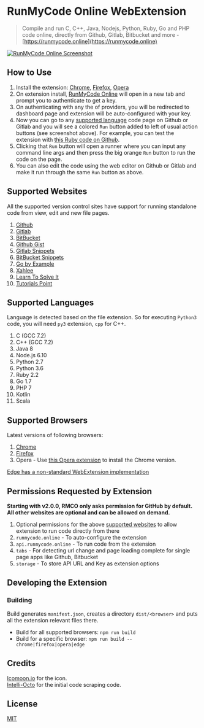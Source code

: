 # RunMyCode Online WebExtension

> Compile and run C, C++, Java, Nodejs, Python, Ruby, Go and PHP code online, directly from Github, Gitlab, Bitbucket and more - [https://runmycode.online](https://runmycode.online)

[![RunMyCode Online Screenshot](screenshot.png?raw=true)](https://www.youtube.com/watch?v=Q0m6diPI1Gs "RunMyCode Online Introduction video on YouTube")

## How to Use
1. Install the extension: [Chrome](https://chrome.google.com/webstore/detail/runmycode-online/iidcnkpdmnopbbkdmneglbelcefgfohf), [Firefox](https://addons.mozilla.org/en-US/firefox/addon/runmycode-online), [Opera](#supported-browsers)
2. On extension install, [RunMyCode Online](https://runmycode.online) will open in a new tab and prompt you to authenticate to get a key.
3. On authenticating with any the of providers, you will be redirected to dashboard page and extension will be auto-configured with your key.
4. Now you can go to any [supported language](#supported-languages) code page on Github or Gitlab and you will see a colored `Run` button added to left of usual action buttons (see screenshot above). For example, you can test the extension with [this Ruby code on Github](https://github.com/shatgupt/runmycode-test/blob/master/ruby.rb).
5. Clicking that `Run` button will open a runner where you can input any command line args and then press the big orange `Run` button to run the code on the page.
6. You can also edit the code using the web editor on Github or Gitlab and make it run through the same `Run` button as above.

## Supported Websites
All the supported version control sites have support for running standalone code from view, edit and new file pages.
1. [Github](https://github.com/shatgupt/runmycode-test/blob/master/ruby.rb)
2. [Gitlab](https://gitlab.com/shatgupt/runmycode-test/blob/master/ruby.rb)
3. [BitBucket](https://bitbucket.org/shatgupt/runmycode-test/src/c9cda15cb3fa1144e53f199e6ac6003ee5bdb25b/ruby.rb)
4. [Github Gist](https://gist.github.com/shatgupt/b76ebbf67c6a38d0decb686ff230dd04)
5. [Gitlab Snippets](https://gitlab.com/snippets/1664532)
6. [BitBucket Snippets](https://bitbucket.org/snippets/shatgupt/jykE9)
7. [Go by Example](https://gobyexample.com/hello-world)
8. [Xahlee](http://xahlee.info/php/list_basics.html)
9. [Learn To Solve It](http://www.learntosolveit.com/ruby/forloop.html)
10. [Tutorials Point](https://www.tutorialspoint.com/python3/python_basic_syntax.htm)

## Supported Languages
Language is detected based on the file extension. So for executing `Python3` code, you will need `py3` extension, `cpp` for C++.
1. C (GCC 7.2)
2. C++ (GCC 7.2)
3. Java 8
4. Node.js 6.10
5. Python 2.7
6. Python 3.6
7. Ruby 2.2
8. Go 1.7
9. PHP 7
10. Kotlin
11. Scala

## Supported Browsers
Latest versions of following browsers:
1. [Chrome](https://chrome.google.com/webstore/detail/runmycode-online/iidcnkpdmnopbbkdmneglbelcefgfohf)
2. [Firefox](https://addons.mozilla.org/en-US/firefox/addon/runmycode-online)
3. Opera - Use [this Opera extension](https://addons.opera.com/en/extensions/details/download-chrome-extension-9/) to install the Chrome version.

[Edge has a non-standard WebExtension implementation](https://github.com/mozilla/webextension-polyfill/issues/3)

## Permissions Requested by Extension
__Starting with v2.0.0, RMCO only asks permission for GitHub by default. All other websites are optional and can be allowed on demand.__

1. Optional permissions for the above [supported websites](#supported-websites) to allow extension to run code directly from there
2. `runmycode.online` - To auto-configure the extension
3. `api.runmycode.online` - To run code from the extension
4. `tabs` - For detecting url change and page loading complete for single page apps like Github, Bitbucket
5. `storage` - To store API URL and Key as extension options

## Developing the Extension
### Building
Build generates `manifest.json`, creates a directory `dist/<browser>` and puts all the extension relevant files there.
- Build for all supported browsers: `npm run build`
- Build for a specific browser: `npm run build -- chrome|firefox|opera|edge`

## Credits
[Icomoon.io](https://icomoon.io) for the icon.  
[Intelli-Octo](https://github.com/pd4d10/intelli-octo) for the initial code scraping code.

## License
[MIT](LICENSE)
